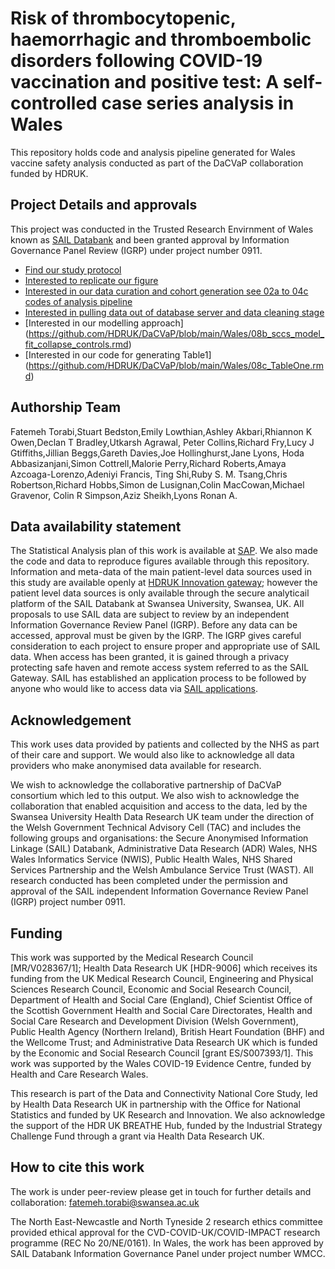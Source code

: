 # Risk of thrombocytopenic, haemorrhagic and thromboembolic disorders following COVID-19 vaccination and positive test: A self-controlled case series analysis in Wales

This repository holds code and analysis pipeline generated for Wales vaccine safety analysis conducted as part of the DaCVaP collaboration funded by HDRUK. 

## Project Details and approvals

This project was conducted in the Trusted Research Envirnment of Wales known as [SAIL Databank](https://www.saildatabank.com/) and been granted approval by Information Governance Panel Review (IGRP) under project number 0911.

* [Find our study protocol](https://github.com/HDRUK/DaCVaP/blob/main/Wales/SAP/Workplan%20-%20Vaccine%20Safety.pdf)
* [Interested to replicate our figure](https://github.com/HDRUK/DaCVaP/tree/main/Wales/Figure%202)
* [Interested in our data curation and cohort generation see 02a to 04c codes of analysis pipeline](https://github.com/HDRUK/DaCVaP/tree/main/Wales)
* [Interested in pulling data out of database server and data cleaning stage](https://github.com/HDRUK/DaCVaP/blob/main/Wales/06b_tidy.r)
* [Interested in our modelling approach] (https://github.com/HDRUK/DaCVaP/blob/main/Wales/08b_sccs_model_fit_collapse_controls.rmd)
* [Interested in our code for generating Table1] (https://github.com/HDRUK/DaCVaP/blob/main/Wales/08c_TableOne.rmd)


## Authorship Team

Fatemeh Torabi,Stuart Bedston,Emily Lowthian,Ashley Akbari,Rhiannon K Owen,Declan T Bradley,Utkarsh Agrawal,
Peter Collins,Richard Fry,Lucy J Gtiffiths,Jillian Beggs,Gareth Davies,Joe Hollinghurst,Jane Lyons,
Hoda Abbasizanjani,Simon Cottrell,Malorie Perry,Richard Roberts,Amaya Azcoaga-Lorenzo,Adeniyi Francis,
Ting Shi,Ruby S. M. Tsang,Chris Robertson,Richard Hobbs,Simon de Lusignan,Colin MacCowan,Michael Gravenor,
Colin R Simpson,Aziz Sheikh,Lyons Ronan A.

## Data availability statement 

The Statistical Analysis plan of this work is available at [SAP](https://github.com/HDRUK/DaCVaP/blob/main/Wales/SAP/Workplan%20-%20Vaccine%20Safety.pdf). 
We also made the code and data to reproduce figures available through this repository. 
Information and meta-data of the main patient-level data sources used in this study are available openly at [HDRUK Innovation gateway](https://www.healthdatagateway.org/); 
however the patient level data sources is only available through the secure analyticail platform of the SAIL Databank at Swansea University, Swansea, UK. 
All proposals to use SAIL data are subject to review by an independent Information Governance Review Panel (IGRP). Before any data can be accessed, approval must be given by the IGRP. The IGRP gives careful consideration to each project to ensure proper and appropriate use of SAIL data. When access has been granted, it is gained through a privacy protecting safe haven and remote access system referred to as the SAIL Gateway. SAIL has established an application process to be followed by anyone who would like to access data via [SAIL applications](https://www.saildatabank.com/application-process/).

## Acknowledgement

This work uses data provided by patients and collected by the NHS as part of their care and support. We would also like to acknowledge all data providers who make anonymised data available for research. 

We wish to acknowledge the collaborative partnership of DaCVaP consortium which led to this output. We also wish to acknowledge the collaboration that enabled acquisition and access to the data, led by the Swansea University Health Data Research UK team under the direction of the Welsh Government Technical Advisory Cell (TAC) and includes the following groups and organisations: the Secure Anonymised Information Linkage (SAIL) Databank, Administrative Data Research (ADR) Wales, NHS Wales Informatics Service (NWIS), Public Health Wales, NHS Shared Services Partnership and the Welsh Ambulance Service Trust (WAST). All research conducted has been completed under the permission and approval of the SAIL independent Information Governance Review Panel (IGRP) project number 0911.  

## Funding

This work was supported by the Medical Research Council [MR/V028367/1]; Health Data Research UK [HDR-9006] which receives its funding from the UK Medical Research Council, Engineering and Physical Sciences Research Council, Economic and Social Research Council, Department of Health and Social Care (England), Chief Scientist Office of the Scottish Government Health and Social Care Directorates, Health and Social Care Research and Development Division (Welsh Government), Public Health Agency (Northern Ireland), British Heart Foundation (BHF) and the Wellcome Trust; and Administrative Data Research UK which is funded by the Economic and Social Research Council [grant ES/S007393/1]. This work was supported by the Wales COVID-19 Evidence Centre, funded by Health and Care Research Wales. 

This research is part of the Data and Connectivity National Core Study, led by Health Data Research UK in partnership with the Office for National Statistics and funded by UK Research and Innovation. We also acknowledge the support of the HDR UK BREATHE Hub, funded by the Industrial Strategy Challenge Fund through a grant via Health Data Research UK. 

## How to cite this work

The work is under peer-review please get in touch for further details and collaboration: fatemeh.torabi@swansea.ac.uk



The North East-Newcastle and North Tyneside 2 research ethics committee provided ethical approval for the CVD-COVID-UK/COVID-IMPACT research programme (REC No 20/NE/0161). In Wales, the work has been approved by SAIL Databank Information Governance Panel under project number WMCC. 